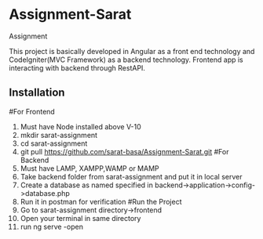 # Assignment-Sarat

Assignment

This project is basically developed in Angular as a front end technology and CodeIgniter(MVC Framework) as a backend technology.
Frontend app is interacting with backend through RestAPI.

Installation
----------------
#For Frontend
  1. Must have Node installed above V-10
  2. mkdir sarat-assignment
  3. cd sarat-assignment
  4. git pull https://github.com/sarat-basa/Assignment-Sarat.git
#For Backend
  1. Must have LAMP, XAMPP,WAMP or MAMP 
  2. Take backend folder from sarat-assignment and put it in local server 
  3. Create a database as named specified in backend->application->config->database.php
  4. Run it in postman for verification
#Run the Project
  1. Go to sarat-assignment directory->frontend
  2. Open your terminal in same directory
  3. run ng serve -open 
  
 

  
 

